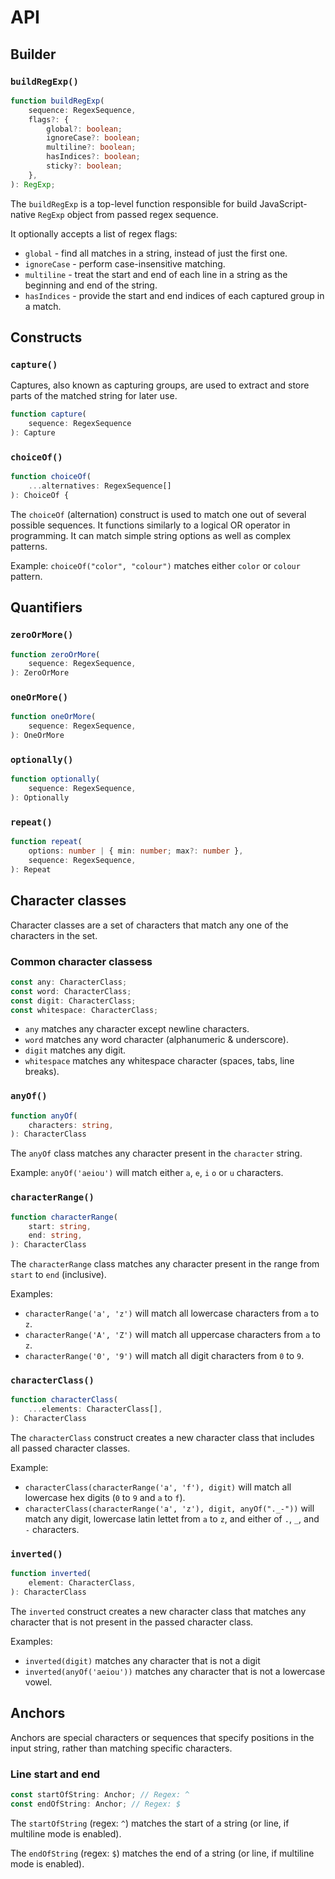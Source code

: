 # API

## Builder

### `buildRegExp()`

```ts
function buildRegExp(
    sequence: RegexSequence,
    flags?: {
        global?: boolean;
        ignoreCase?: boolean;
        multiline?: boolean;
        hasIndices?: boolean;
        sticky?: boolean;
    },
): RegExp;
```

The `buildRegExp` is a top-level function responsible for build JavaScript-native `RegExp` object from passed regex sequence.

It optionally accepts a list of regex flags:
- `global` - find all matches in a string, instead of just the first one.
- `ignoreCase` - perform case-insensitive matching.
- `multiline` - treat the start and end of each line in a string as the beginning and end of the string.
- `hasIndices` - provide the start and end indices of each captured group in a match.

## Constructs

### `capture()`

Captures, also known as capturing groups, are used to extract and store parts of the matched string for later use. 

```ts
function capture(
    sequence: RegexSequence
): Capture
```

### `choiceOf()`

```ts
function choiceOf(
    ...alternatives: RegexSequence[]
): ChoiceOf {
```

The `choiceOf` (alternation) construct is used to match one out of several possible sequences. It functions similarly to a logical OR operator in programming. It can match simple string options as well as complex patterns.

Example: `choiceOf("color", "colour")` matches either `color` or `colour` pattern.

## Quantifiers

### `zeroOrMore()`

```ts
function zeroOrMore(
    sequence: RegexSequence,
): ZeroOrMore
```

### `oneOrMore()`

```ts
function oneOrMore(
    sequence: RegexSequence,
): OneOrMore
```

### `optionally()`

```ts
function optionally(
    sequence: RegexSequence,
): Optionally
```

### `repeat()`

```ts
function repeat(
    options: number | { min: number; max?: number },
    sequence: RegexSequence,
): Repeat
```

## Character classes

Character classes are a set of characters that match any one of the characters in the set. 

### Common character classess

```ts
const any: CharacterClass;
const word: CharacterClass;
const digit: CharacterClass;
const whitespace: CharacterClass;
```

* `any` matches any character except newline characters.
* `word` matches any word character (alphanumeric & underscore).
* `digit` matches any digit.
* `whitespace` matches any whitespace character (spaces, tabs, line breaks).

### `anyOf()`

```ts
function anyOf(
    characters: string,
): CharacterClass
```

The `anyOf` class matches any character present in the `character` string.

Example: `anyOf('aeiou')` will match either `a`, `e`, `i` `o` or `u` characters.

### `characterRange()`

```ts
function characterRange(
    start: string,
    end: string,
): CharacterClass
```

The `characterRange` class matches any character present in the range from `start` to `end` (inclusive).

Examples:
* `characterRange('a', 'z')` will match all lowercase characters from `a` to `z`.
* `characterRange('A', 'Z')` will match all uppercase characters from `a` to `z`.
* `characterRange('0', '9')` will match all digit characters from `0` to `9`.

### `characterClass()`

```ts
function characterClass(
    ...elements: CharacterClass[],
): CharacterClass
```

The `characterClass` construct creates a new character class that includes all passed character classes.

Example:
* `characterClass(characterRange('a', 'f'), digit)` will match all lowercase hex digits (`0` to `9` and `a` to `f`).
* `characterClass(characterRange('a', 'z'), digit, anyOf("._-"))` will match any digit, lowercase latin lettet from `a` to `z`, and either of `.`, `_`, and `-` characters.

### `inverted()`

```ts
function inverted(
    element: CharacterClass,
): CharacterClass
```

The `inverted` construct creates a new character class that matches any character that is not present in the passed character class.

Examples:
* `inverted(digit)` matches any character that is not a digit
* `inverted(anyOf('aeiou'))` matches any character that is not a lowercase vowel.



## Anchors

Anchors are special characters or sequences that specify positions in the input string, rather than matching specific characters.

### Line start and end

```ts
const startOfString: Anchor; // Regex: ^
const endOfString: Anchor; // Regex: $
```

The `startOfString` (regex: `^`) matches the start of a string (or line, if multiline mode is enabled).

The `endOfString` (regex: `$`)  matches the end of a string (or line, if multiline mode is enabled).